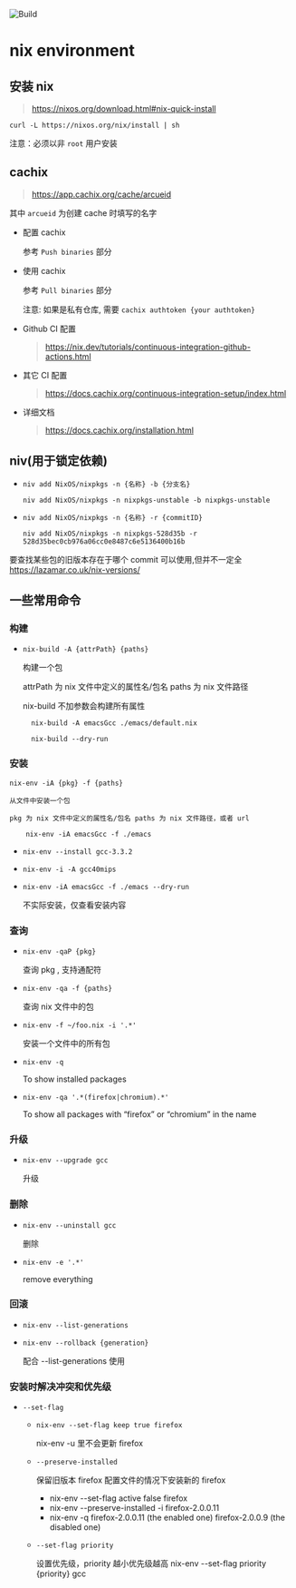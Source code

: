 ![Build](https://github.com/zy9306/nix-home/workflows/Build/badge.svg)

# nix environment

## 安装 nix

> https://nixos.org/download.html#nix-quick-install

```shell
curl -L https://nixos.org/nix/install | sh
```

注意：必须以非 `root` 用户安装

## cachix

> https://app.cachix.org/cache/arcueid

其中 `arcueid` 为创建 cache 时填写的名字

- 配置 cachix

    参考 `Push binaries` 部分

- 使用 cachix

    参考 `Pull binaries` 部分

    注意: 如果是私有仓库, 需要 `cachix authtoken {your authtoken}`

- Github CI 配置

    > https://nix.dev/tutorials/continuous-integration-github-actions.html

- 其它 CI 配置

    > https://docs.cachix.org/continuous-integration-setup/index.html

- 详细文档

    > https://docs.cachix.org/installation.html
    
## niv(用于锁定依赖)

- `niv add NixOS/nixpkgs -n {名称} -b {分支名}`

    `niv add NixOS/nixpkgs -n nixpkgs-unstable -b nixpkgs-unstable`

- `niv add NixOS/nixpkgs -n {名称} -r {commitID}`

    `niv add NixOS/nixpkgs -n nixpkgs-528d35b -r 528d35bec0cb976a06cc0e8487c6e5136400b16b`

要查找某些包的旧版本存在于哪个 commit 可以使用,但并不一定全 https://lazamar.co.uk/nix-versions/


## 一些常用命令

### 构建

- `nix-build -A {attrPath} {paths}`
    
    构建一个包
    
    attrPath 为 nix 文件中定义的属性名/包名 paths 为 nix 文件路径
    
    nix-build 不加参数会构建所有属性
    
        nix-build -A emacsGcc ./emacs/default.nix
    
        nix-build --dry-run

### 安装

`nix-env -iA {pkg} -f {paths}`
    
    从文件中安装一个包
    
    pkg 为 nix 文件中定义的属性名/包名 paths 为 nix 文件路径，或者 url
    
        nix-env -iA emacsGcc -f ./emacs

- `nix-env --install gcc-3.3.2`

- `nix-env -i -A gcc40mips`

- `nix-env -iA emacsGcc -f ./emacs --dry-run`
    
    不实际安装，仅查看安装内容

### 查询

- `nix-env -qaP {pkg}`
    
    查询 pkg , 支持通配符

- `nix-env -qa -f {paths}`
    
    查询 nix 文件中的包

- `nix-env -f ~/foo.nix -i '.*'`
    
    安装一个文件中的所有包

- `nix-env -q`
    
    To show installed packages

- `nix-env -qa '.*(firefox|chromium).*'`
    
    To show all packages with “firefox” or “chromium” in the name

### 升级

- `nix-env --upgrade gcc`
    
    升级

### 删除

- `nix-env --uninstall gcc`
    
    删除

- `nix-env -e '.*'`
    
    remove everything

### 回滚

- `nix-env --list-generations`

- `nix-env --rollback {generation}`
    
    配合 --list-generations 使用

### 安装时解决冲突和优先级

- `--set-flag`
    - `nix-env --set-flag keep true firefox`
        
        nix-env -u 里不会更新 firefox
    
    - `--preserve-installed`
        
        保留旧版本 firefox 配置文件的情况下安装新的 firefox
        
        - nix-env --set-flag active false firefox
        - nix-env --preserve-installed -i firefox-2.0.0.11
        - nix-env -q firefox-2.0.0.11 (the enabled one) firefox-2.0.0.9 (the disabled one)
    
    - `--set-flag priority`
        
        设置优先级，priority 越小优先级越高 nix-env --set-flag priority {priority} gcc
